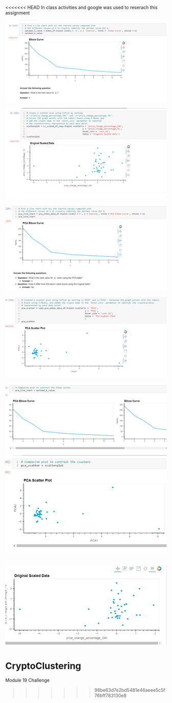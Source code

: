 <<<<<<< HEAD
In class activities 
and google was used to reserach this assignment

![alt text](image.png)

![alt text](image-1.png)

![alt text](image-2.png)

![alt text](image-3.png)

![alt text](image-4.png)

![alt text](image-5.png)

![alt text](image-6.png)
=======
# CryptoClustering
Module 19 Challenge
>>>>>>> 98be63d7e2bd5481e46aeee5c5f76bff783130e8
